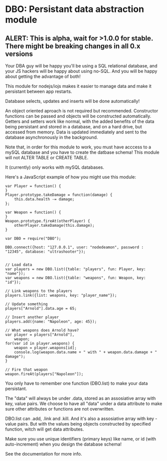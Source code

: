 ﻿# DBO: Persistant data abstraction module

## ALERT: This is alpha, wait for >1.0.0 for stable. There might be breaking changes in all 0.x versions


Your DBA guy will be happy you'll be using a SQL relational database, and your JS hackers will be happy about using no-SQL. And you will be happy about getting the advantage of both!

This module for nodejs/iojs makes it easier to manage data and make it persistant between app restarts.

Database selects, updates and inserts will be done automatically! 

An object oriented aproach is not required but recommended.
Constructor functions can be passed and objects will be constructed automatically. Getters and setters work like normal, with the added benefits of the data being persistant and stored in a database, and on a hard drive, but accessed from memory. Data is updated immediately and sent to the database asynchronously in the background.

Note that, in order for this module to work, you must have acccess to a mySQL database and you have to create the datbase schema! This module will not ALTER TABLE or CREATE TABLE.

It (currently) only works with mySQL databases.


Here's a JavaScript example of how you might use this module:
```
var Player = function() {
}
Player.prototype.takeDamage = function(damage) {
	this.data.health -= damage;
};

var Weapon = function() {
}
Weapon.prototype.fireAt(otherPlayer) {
	otherPlayer.takeDamage(this.damage);
}

var DBO = require("DBO");

DBO.connect({host: "127.0.0.1",	user: "nodedeamon", password : "12345", database: "ultrashooter"});


// Load data
var players = new DBO.list({table: "players", fun: Player, key: "name"});
var weapons = new DBO.list({table: "weapons", fun: Weapon, key: "id"});

// Link weapons to the players
players.link({list: weapons, key: "player_name"});

// Update something
players["Arnold"].data.age = 65;

// Insert another player
players.add({name: "Napoleon", age: 45});

// What weapons does Arnold have?
var player = players["Arnold"],
	weapon;
for(var id in player.weapons) {
	weapon = player.weapons[id];
	console.log(weapon.data.name + " with " + weapon.data.damage + " damage");
}

// Fire that weapon
weapon.fireAt(players["Napoleon"]);
```

You only have to remember one function (DBO.list) to make your data persistant.

The "data" will always be under .data, stored as an assosiative array with key, value pairs. We choose to have all "data" under a data attribute to make sure other attributes or functions are not overwritten.

DBO.list can .add, .link and .kill. And it's also a assosiative array with key -value pairs. But with the values being objects constructed by specified function, witch will get data attributes.  

Make sure you use unique identifiers (primary keys) like name, or id (with auto-increment) when you design the database schema!

See the documentation for more info.

